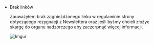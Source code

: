 * Brak linków

    Zauważyłem brak zagnieżdżonego linku w regulaminie strony dotyczącego rezygnacji z Newslettera oraz jeśli byśmy chcieli złożyc skargę do organu nadzorczego aby zaczerpnąć więcej informacji.

    ![Imgur](https://i.imgur.com/WYCEFPl.png)